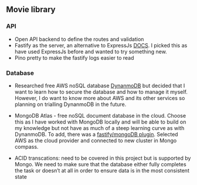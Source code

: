 ## Movie library

### API
- Open API backend to define the routes and validation
- Fastify as the server, an alternative to ExpressJs [DOCS](https://github.com/fastify/fastify/blob/main/docs/Guides/Getting-Started.md). I picked this as have used ExpressJs before and wanted to try something new.
- Pino pretty to make the fastify logs easier to read

### Database
- Researched free AWS noSQL database [DynanmoDB](https://www.integrate.io/blog/dynamodb-vs-mongodb-differences/#four)
but decided that I want to learn how to secure the database and how to manage it myself. However, I do want to know more about AWS and its other services so planning on trialling DynanmoDB in the future.

- MongoDB Atlas - free noSQL document database in the cloud. Choose this as I have worked with MongoDB locally and will be able to build on my knowledge but not have as much of a steep learning curve as with DynanmoDB. To add, there was a [fastify/mongoDB plugin](https://github.com/fastify/fastify-mongodb). Selected AWS as the cloud provider and connected to new cluster in Mongo compass. 

- ACID transcations: need to be covered in this project but is supported by Mongo. We need to make sure that the database either fully completes the task or doesn’t at all in order to ensure data is in the most consistent state
